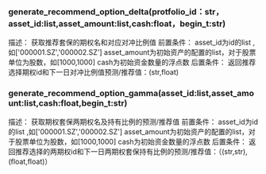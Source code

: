 ### generate_recommend_option_delta(protfolio_id：str，asset_id:list<str>,asset_amount:list<int>,cash:float，begin_t:str)

描述：
获取推荐套保的期权名和对应对冲比例值
前置条件：
asset_id为id的list ,如['000001.SZ','000002.SZ']
asset_amount为初始资产的配置的list，对于股票单位为股数，如[1000,1000]
cash为初始资金数量的浮点数
后置条件：
返回推荐选择期权id和下一日对冲比例值预测/推荐值：(str,float)

### generate_recommend_option_gamma(asset_id:list<str>,asset_amount:list<int>,cash:float,begin_t:str)

描述：
获取期权套保两期权名及持有比例的预测/推荐值
前置条件：
asset_id为id的list ,如['000001.SZ','000002.SZ']
asset_amount为初始资产的配置的list，对于股票单位为股数，如[1000,1000]
cash为初始资金数量的浮点数
后置条件：
返回推荐选择的两期权id和下一日两期权套保持有比例的预测/推荐值：（(str,str),(float,float)）